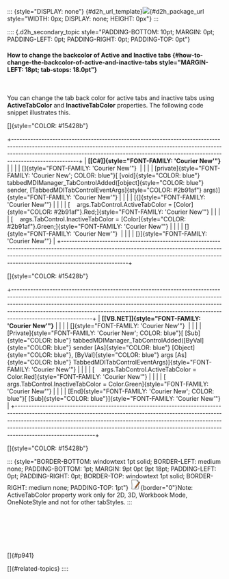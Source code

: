 ::: {style="DISPLAY: none"}
[](ms-xhelp:///?Id=d2h_url_template){#d2h_url_template}![](!package_url!){#d2h_package_url style="WIDTH: 0px; DISPLAY: none; HEIGHT: 0px"}
:::

:::: {.d2h_secondary_topic style="PADDING-BOTTOM: 10pt; MARGIN: 0pt; PADDING-LEFT: 0pt; PADDING-RIGHT: 0pt; PADDING-TOP: 0pt"}
#### How to change the backcolor of Active and Inactive tabs {#how-to-change-the-backcolor-of-active-and-inactive-tabs style="MARGIN-LEFT: 18pt; tab-stops: 18.0pt"}

 

You can change the tab back color for active tabs and inactive tabs using **ActiveTabColor** and **InactiveTabColor** properties. The following code snippet illustrates this.

[]{style="COLOR: #15428b"} 

+------------------------------------------------------------------------------------------------------------------------------------------------------------------------------------------------------------------------------------------------------------------+
| **[\[C#\]]{style="FONT-FAMILY: 'Courier New'"}**                                                                                                                                                                                                                 |
|                                                                                                                                                                                                                                                                  |
| []{style="FONT-FAMILY: 'Courier New'"}                                                                                                                                                                                                                           |
|                                                                                                                                                                                                                                                                  |
| [private]{style="FONT-FAMILY: 'Courier New'; COLOR: blue"}[ [void]{style="COLOR: blue"} tabbedMDIManager_TabControlAdded([object]{style="COLOR: blue"} sender, [TabbedMDITabControlEventArgs]{style="COLOR: #2b91af"} args)]{style="FONT-FAMILY: 'Courier New'"} |
|                                                                                                                                                                                                                                                                  |
| [{]{style="FONT-FAMILY: 'Courier New'"}                                                                                                                                                                                                                          |
|                                                                                                                                                                                                                                                                  |
| [    args.TabControl.ActiveTabColor = [Color]{style="COLOR: #2b91af"}.Red;]{style="FONT-FAMILY: 'Courier New'"}                                                                                                                                                  |
|                                                                                                                                                                                                                                                                  |
| [    args.TabControl.InactiveTabColor = [Color]{style="COLOR: #2b91af"}.Green;]{style="FONT-FAMILY: 'Courier New'"}                                                                                                                                              |
|                                                                                                                                                                                                                                                                  |
| []{style="FONT-FAMILY: 'Courier New'"}                                                                                                                                                                                                                           |
|                                                                                                                                                                                                                                                                  |
| [}]{style="FONT-FAMILY: 'Courier New'"}                                                                                                                                                                                                                          |
+------------------------------------------------------------------------------------------------------------------------------------------------------------------------------------------------------------------------------------------------------------------+

[]{style="COLOR: #15428b"} 

+-----------------------------------------------------------------------------------------------------------------------------------------------------------------------------------------------------------------------------------------------------------------------------------------------------------------------------------------------------+
| **[\[VB.NET\]]{style="FONT-FAMILY: 'Courier New'"}**                                                                                                                                                                                                                                                                                                |
|                                                                                                                                                                                                                                                                                                                                                     |
| []{style="FONT-FAMILY: 'Courier New'"}                                                                                                                                                                                                                                                                                                              |
|                                                                                                                                                                                                                                                                                                                                                     |
| [Private]{style="FONT-FAMILY: 'Courier New'; COLOR: blue"}[ [Sub]{style="COLOR: blue"} tabbedMDIManager_TabControlAdded([ByVal]{style="COLOR: blue"} sender [As]{style="COLOR: blue"} [Object]{style="COLOR: blue"}, [ByVal]{style="COLOR: blue"} args [As]{style="COLOR: blue"} TabbedMDITabControlEventArgs)]{style="FONT-FAMILY: 'Courier New'"} |
|                                                                                                                                                                                                                                                                                                                                                     |
| [    args.TabControl.ActiveTabColor = Color.Red]{style="FONT-FAMILY: 'Courier New'"}                                                                                                                                                                                                                                                                |
|                                                                                                                                                                                                                                                                                                                                                     |
| [    args.TabControl.InactiveTabColor = Color.Green]{style="FONT-FAMILY: 'Courier New'"}                                                                                                                                                                                                                                                            |
|                                                                                                                                                                                                                                                                                                                                                     |
| [End]{style="FONT-FAMILY: 'Courier New'; COLOR: blue"}[ [Sub]{style="COLOR: blue"}]{style="FONT-FAMILY: 'Courier New'"}                                                                                                                                                                                                                             |
+-----------------------------------------------------------------------------------------------------------------------------------------------------------------------------------------------------------------------------------------------------------------------------------------------------------------------------------------------------+

[]{style="COLOR: #15428b"} 

::: {style="BORDER-BOTTOM: windowtext 1pt solid; BORDER-LEFT: medium none; PADDING-BOTTOM: 1pt; MARGIN: 9pt 0pt 9pt 18pt; PADDING-LEFT: 0pt; PADDING-RIGHT: 0pt; BORDER-TOP: windowtext 1pt solid; BORDER-RIGHT: medium none; PADDING-TOP: 1pt"}
![](ImagesExt/image76_1.jpg){border="0"}Note: ActiveTabColor property work only for 2D, 3D, Workbook Mode, OneNoteStyle and not for other tabStyles.
:::

 

 

 

[]{#p941} 

[]{#related-topics}
::::
